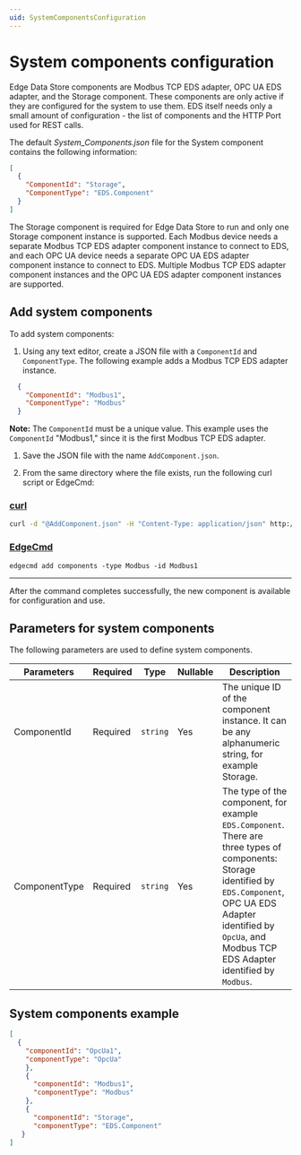 ```yaml
---
uid: SystemComponentsConfiguration
---
```


# System components configuration

Edge Data Store components are Modbus TCP EDS adapter, OPC UA EDS adapter, and the Storage component. These components are only active if they are configured for the system to use them. EDS itself needs only a small amount of configuration - the list of components and the HTTP Port used for REST calls.

The default _System_Components.json_ file for the System component contains the following information:

```json
[
  {
    "ComponentId": "Storage",
    "ComponentType": "EDS.Component"
  }
]
```

The Storage component is required for Edge Data Store to run and only one Storage component instance is supported. Each Modbus device needs a separate Modbus TCP EDS adapter component instance to connect to EDS, and each OPC UA device needs a separate OPC UA EDS adapter component instance to connect to EDS. Multiple Modbus TCP EDS adapter component instances and the OPC UA EDS adapter component instances are supported.  

## Add system components

To add system components:

1. Using any text editor, create a JSON file with a `ComponentId` and `ComponentType`. The following example adds a Modbus TCP EDS adapter instance.

  ```json
    {
      "ComponentId": "Modbus1",
      "ComponentType": "Modbus"
    }
  ```

  **Note:** The `ComponentId` must be a unique value. This example uses the `ComponentId` "Modbus1," since it is the first Modbus TCP EDS adapter.

1. Save the JSON file with the name `AddComponent.json`.

1. From the same directory where the file exists, run the following curl script or EdgeCmd:

  ### [curl](#tab/tabid-1)

  ```bash
  curl -d "@AddComponent.json" -H "Content-Type: application/json" http://localhost:5590/api/v1/configuration/system/components
  ```

  ### [EdgeCmd](#tab/tabid-2)

  ```
  edgecmd add components -type Modbus -id Modbus1
  ```
  ***

After the command completes successfully, the new component is available for configuration and use.

## Parameters for system components

The following parameters are used to define system components.

| Parameters     | Required | Type    | Nullable | Description |
| -------------- | -------- | --------| ---------|-------------|
| ComponentId    | Required |`string` | Yes      | The unique ID of the component instance. It can be any alphanumeric string, for example Storage.|
| ComponentType  | Required |`string` | Yes      | The type of the component, for example `EDS.Component`. There are three types of components: Storage identified by `EDS.Component`, OPC UA EDS Adapter identified by `OpcUa`, and Modbus TCP EDS Adapter identified by `Modbus`. |

## System components example

```json
[
  {
    "componentId": "OpcUa1",
    "componentType": "OpcUa"
    },
    {
      "componentId": "Modbus1",
      "componentType": "Modbus"
    },
    {
      "componentId": "Storage",
      "componentType": "EDS.Component"
   }
]
```

